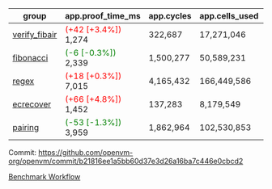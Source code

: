 | group | app.proof_time_ms | app.cycles | app.cells_used | leaf.proof_time_ms | leaf.cycles | leaf.cells_used |
| -- | -- | -- | -- | -- | -- | -- |
| [verify_fibair](https://github.com/openvm-org/openvm/blob/benchmark-results/benchmarks-pr/1827/verify_fibair-b21816ee1a5bb60d37e3d26a16ba7c446e0cbcd2.md) |<span style='color: red'>(+42 [+3.4%])</span> 1,274 |  322,687 |  17,271,046 |- | - | - |
| [fibonacci](https://github.com/openvm-org/openvm/blob/benchmark-results/benchmarks-pr/1827/fibonacci-b21816ee1a5bb60d37e3d26a16ba7c446e0cbcd2.md) |<span style='color: green'>(-6 [-0.3%])</span> 2,339 |  1,500,277 |  50,589,231 |- | - | - |
| [regex](https://github.com/openvm-org/openvm/blob/benchmark-results/benchmarks-pr/1827/regex-b21816ee1a5bb60d37e3d26a16ba7c446e0cbcd2.md) |<span style='color: red'>(+18 [+0.3%])</span> 7,015 |  4,165,432 |  166,449,586 |- | - | - |
| [ecrecover](https://github.com/openvm-org/openvm/blob/benchmark-results/benchmarks-pr/1827/ecrecover-b21816ee1a5bb60d37e3d26a16ba7c446e0cbcd2.md) |<span style='color: red'>(+66 [+4.8%])</span> 1,452 |  137,283 |  8,179,549 |- | - | - |
| [pairing](https://github.com/openvm-org/openvm/blob/benchmark-results/benchmarks-pr/1827/pairing-b21816ee1a5bb60d37e3d26a16ba7c446e0cbcd2.md) |<span style='color: green'>(-53 [-1.3%])</span> 3,959 |  1,862,964 |  102,530,853 |- | - | - |


Commit: https://github.com/openvm-org/openvm/commit/b21816ee1a5bb60d37e3d26a16ba7c446e0cbcd2

[Benchmark Workflow](https://github.com/openvm-org/openvm/actions/runs/16279542356)
